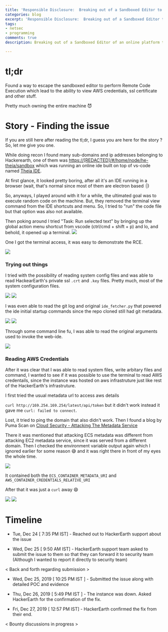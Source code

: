 ```yaml
---
title: 'Responsible Disclosure:  Breaking out of a Sandboxed Editor to perform RCE'
categories: blog
excerpt: 'Responsible Disclosure:  Breaking out of a Sandboxed Editor to perform RCE'
tags:
- netsec
- programming
comments: true
description: Breaking out of a Sandboxed Editor of an online platform to perform RCE.

---
```

# tl;dr

Found a way to escape the sandboxed editor to perform Remote Code Execution which lead to the ability to view AWS credentials, ssl certificate and other stuff.
  
Pretty much owning the entire machine :smiling_imp:


# Story - Finding the issue

If you are still here after reading the tl;dr, I guess you are here for the story ?  
So, let me give you one.

While doing recon I found many sub-domains and ip addresses belonging to Hackerearth, one of them was [https://[REDACTED]/#/home/node/he-theia/sandbox](https://[READACTED]/#/home/node/he-theia/sandbox) which was running an online ide built on top of vs-code named  [Theia IDE](https://theia-ide.org/ "https://theia-ide.org/").

At first glance, it looked pretty boring, after all it's an IDE running in a browser (wait, that's normal since most of them are electron based :|) 

So, anyways, I played around with it for a while, the ultimated goal was to execute random code on the machine. But, they removed the terminal view command from the IDE shortcuts and menu. So, I tried to "run" the code file but that option was also not available. 

Then poking around I tried "Task: Run selected text" by bringing up the global action menu shortcut from vscode (ctrl/cmd + shift + p) and lo, and behold, it opened up a terminal.
<img src="/images/disclosure-hackerearth/run_selected_text_prompt.png">

One I got the terminal access, it was easy to demonstrate the RCE.

<img src="/images/disclosure-hackerearth/terminal_prompt.png">


### Trying out things

I tried with the possibility of reading system config files and was able to read HackearEarth's private ssl `.crt` and `.key` files.
Pretty much, most of the system configuration files. 

<img src="/images/disclosure-hackerearth/ssl_certificates.png">

<img src="/images/disclosure-hackerearth/ssl_private_key.png">


I was even able to read the git log and original `ide_fetcher.py` that powered the ide initial startup commands since the repo cloned still had git metadata.

<img src="/images/disclosure-hackerearth/git_config.png">

<img src="/images/disclosure-hackerearth/git_log.png">


Through some command line fu, I was able to read the original arguments used to invoke the web-ide.

<img src="/images/disclosure-hackerearth/command_line_arguments.png">





### Reading AWS Credentials
After it was clear that I was able to read system files, write arbitary files and command, I wanted to see if it was possible to use the terminal to read AWS credentails, since the instance was hosted on aws infrastruture just like rest of the HackerEarth's infrastruture.

I first tried the usual metadata url to access aws details 

`curl http://169.254.169.254/latest/api/token` but it didn't work instead it gave me `curl: failed to connect`.


Lost, it tried to ping the domain that also didn't work. Then I found a blog by Puma Scan on [Cloud Security - Attacking The Metadata Service](https://pumascan.com/resources/cloud-security-instance-metadata/)

There it was mentioned that attacking ECS metadata was different from attacking EC2 metadata service, since it was served from a different domain. 
Then I checked the environment variable output again which I ignored earlier for some reason :sweat_smile: and it was right there in front of my eyes the whole time. 

<img src="/images/disclosure-hackerearth/env_output.png">

It contained both the `ECS_CONTAINER_METADATA_URI` and `AWS_CONTAINER_CREDENTIALS_RELATIVE_URI`

After that it was just a `curl` away :smile:

<img src="/images/disclosure-hackerearth/aws_metadata.png">


<img src="/images/disclosure-hackerearth/aws_creds.png">


# Timeline 

* Tue, Dec 24 [ 7:35 PM IST] - Reached out to HackerEarth support about the issue

* Wed, Dec 25 [ 9:50 AM IST] - HackerEarth support team asked to submit the issue to them so that they can forward it to security team (Although I wanted to report it directly to security team)

< Back and forth regarding submission >

* Wed, Dec 25, 2019 [ 10:25 PM IST ] - Submitted the issue along with detailed POC and evidence

* Thu, Dec 26, 2019 [ 5:49 PM IST ] - The instance was down. Asked HackerEarth for the confirmation of the fix. 

* Fri, Dec 27, 2019 [ 12:57 PM IST] - HackerEarth confirmed the fix from their end. 

< Bounty discussions in progress >

